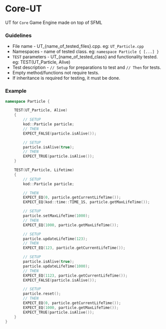 ﻿# Core-UT
UT for `Core` Game Engine made on top of SFML

### Guidelines
* File name - UT_{name_of_tested_files}.cpp. 
	eg: `UT_Particle.cpp`
* Namespaces - name of tested class. 
	eg: `namespace Particle { [...] }`
* `TEST` parameters - UT_{name_of_tested_class} and functionality tested.
	eg: TEST(UT_Particle, Alive)
* Test description - `// Setup` for preparations to test and `// Then` for tests.
* Empty method/functions not require tests.
* If inheritance is required for testing, it must be done.

### Example
```cpp
namespace Particle {

	TEST(UT_Particle, Alive)
	{
		// SETUP
		kod::Particle particle;
		// THEN
		EXPECT_FALSE(particle.isAlive());

		// SETUP
		particle.isAlive(true);
		// THEN
		EXPECT_TRUE(particle.isAlive());
	}

	TEST(UT_Particle, Lifetime)
	{
		// SETUP
		kod::Particle particle;

		// THEN
		EXPECT_EQ(0, particle.getCurrentLifeTime());
		EXPECT_EQ(kod::time::TIME_1S, particle.getMaxLifeTime());

		// SETUP
		particle.setMaxLifeTime(1000);
		// THEN
		EXPECT_EQ(1000, particle.getMaxLifeTime());

		// SETUP
		particle.updateLifeTime(123);
		// THEN
		EXPECT_EQ(123, particle.getCurrentLifeTime());

		// SETUP
		particle.isAlive(true);
		particle.updateLifeTime(1000);
		// THEN
		EXPECT_EQ(1123, particle.getCurrentLifeTime());
		EXPECT_FALSE(particle.isAlive());

		// SETUP
		particle.reset();
		// THEN
		EXPECT_EQ(0, particle.getCurrentLifeTime());
		EXPECT_EQ(1000, particle.getMaxLifeTime());
		EXPECT_TRUE(particle.isAlive());
	}
}
```
